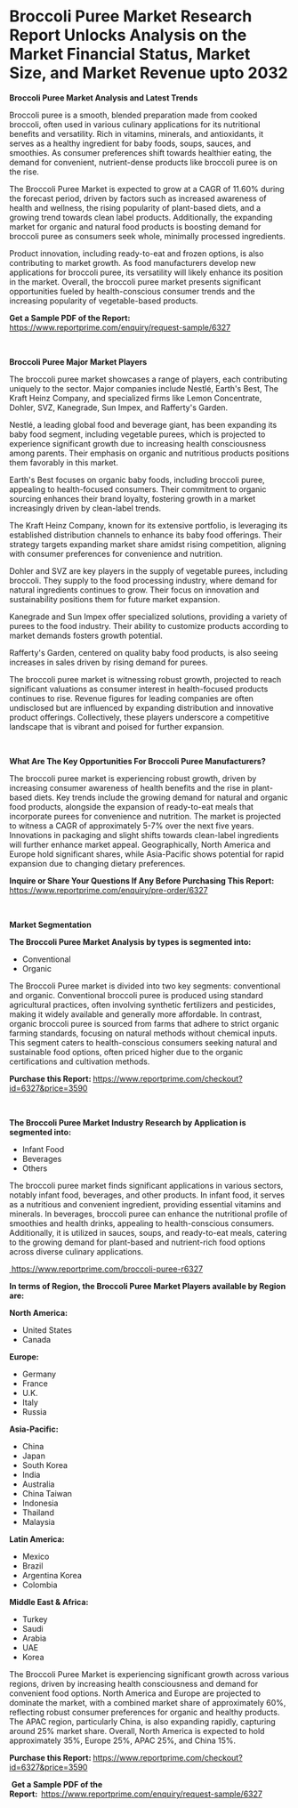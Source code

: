 <p><h1>Broccoli Puree Market Research Report Unlocks Analysis on the Market Financial Status, Market Size, and Market Revenue upto 2032</h1></p><p><strong>Broccoli Puree Market Analysis and Latest Trends</strong></p>
<p><p>Broccoli puree is a smooth, blended preparation made from cooked broccoli, often used in various culinary applications for its nutritional benefits and versatility. Rich in vitamins, minerals, and antioxidants, it serves as a healthy ingredient for baby foods, soups, sauces, and smoothies. As consumer preferences shift towards healthier eating, the demand for convenient, nutrient-dense products like broccoli puree is on the rise.</p><p>The Broccoli Puree Market is expected to grow at a CAGR of 11.60% during the forecast period, driven by factors such as increased awareness of health and wellness, the rising popularity of plant-based diets, and a growing trend towards clean label products. Additionally, the expanding market for organic and natural food products is boosting demand for broccoli puree as consumers seek whole, minimally processed ingredients. </p><p>Product innovation, including ready-to-eat and frozen options, is also contributing to market growth. As food manufacturers develop new applications for broccoli puree, its versatility will likely enhance its position in the market. Overall, the broccoli puree market presents significant opportunities fueled by health-conscious consumer trends and the increasing popularity of vegetable-based products.</p></p>
<p><strong>Get a Sample PDF of the Report:&nbsp;</strong> <a href="https://www.reportprime.com/enquiry/request-sample/6327?utm_campaign=4532&utm_medium=2&utm_source=Github&utm_content=ia&utm_term=15052025&utm_id=broccoli-puree">https://www.reportprime.com/enquiry/request-sample/6327</a></p>
<p>&nbsp;</p>
<p><strong>Broccoli Puree Major Market Players</strong></p>
<p><p>The broccoli puree market showcases a range of players, each contributing uniquely to the sector. Major companies include Nestlé, Earth's Best, The Kraft Heinz Company, and specialized firms like Lemon Concentrate, Dohler, SVZ, Kanegrade, Sun Impex, and Rafferty's Garden.</p><p>Nestlé, a leading global food and beverage giant, has been expanding its baby food segment, including vegetable purees, which is projected to experience significant growth due to increasing health consciousness among parents. Their emphasis on organic and nutritious products positions them favorably in this market.</p><p>Earth's Best focuses on organic baby foods, including broccoli puree, appealing to health-focused consumers. Their commitment to organic sourcing enhances their brand loyalty, fostering growth in a market increasingly driven by clean-label trends.</p><p>The Kraft Heinz Company, known for its extensive portfolio, is leveraging its established distribution channels to enhance its baby food offerings. Their strategy targets expanding market share amidst rising competition, aligning with consumer preferences for convenience and nutrition.</p><p>Dohler and SVZ are key players in the supply of vegetable purees, including broccoli. They supply to the food processing industry, where demand for natural ingredients continues to grow. Their focus on innovation and sustainability positions them for future market expansion.</p><p>Kanegrade and Sun Impex offer specialized solutions, providing a variety of purees to the food industry. Their ability to customize products according to market demands fosters growth potential.</p><p>Rafferty's Garden, centered on quality baby food products, is also seeing increases in sales driven by rising demand for purees.</p><p>The broccoli puree market is witnessing robust growth, projected to reach significant valuations as consumer interest in health-focused products continues to rise. Revenue figures for leading companies are often undisclosed but are influenced by expanding distribution and innovative product offerings. Collectively, these players underscore a competitive landscape that is vibrant and poised for further expansion.</p></p>
<p>&nbsp;</p>
<p><strong>What Are The Key Opportunities For Broccoli Puree Manufacturers?</strong></p>
<p><p>The broccoli puree market is experiencing robust growth, driven by increasing consumer awareness of health benefits and the rise in plant-based diets. Key trends include the growing demand for natural and organic food products, alongside the expansion of ready-to-eat meals that incorporate purees for convenience and nutrition. The market is projected to witness a CAGR of approximately 5-7% over the next five years. Innovations in packaging and slight shifts towards clean-label ingredients will further enhance market appeal. Geographically, North America and Europe hold significant shares, while Asia-Pacific shows potential for rapid expansion due to changing dietary preferences.</p></p>
<p><strong>Inquire or Share Your Questions If Any Before Purchasing This Report:</strong> <a href="https://www.reportprime.com/enquiry/pre-order/6327?utm_campaign=4532&utm_medium=2&utm_source=Github&utm_content=ia&utm_term=15052025&utm_id=broccoli-puree">https://www.reportprime.com/enquiry/pre-order/6327</a></p>
<p>&nbsp;</p>
<p><strong>Market Segmentation</strong></p>
<p><strong>The Broccoli Puree Market Analysis by types is segmented into:</strong></p>
<p><ul><li>Conventional</li><li>Organic</li></ul></p>
<p><p>The Broccoli Puree market is divided into two key segments: conventional and organic. Conventional broccoli puree is produced using standard agricultural practices, often involving synthetic fertilizers and pesticides, making it widely available and generally more affordable. In contrast, organic broccoli puree is sourced from farms that adhere to strict organic farming standards, focusing on natural methods without chemical inputs. This segment caters to health-conscious consumers seeking natural and sustainable food options, often priced higher due to the organic certifications and cultivation methods.</p></p>
<p><strong>Purchase this Report:&nbsp;</strong><a href="https://www.reportprime.com/checkout?id=6327&price=3590&utm_campaign=4532&utm_medium=2&utm_source=Github&utm_content=ia&utm_term=15052025&utm_id=broccoli-puree">https://www.reportprime.com/checkout?id=6327&price=3590</a></p>
<p>&nbsp;</p>
<p><strong>The Broccoli Puree Market Industry Research by Application is segmented into:</strong></p>
<p><ul><li>Infant Food</li><li>Beverages</li><li>Others</li></ul></p>
<p><p>The broccoli puree market finds significant applications in various sectors, notably infant food, beverages, and other products. In infant food, it serves as a nutritious and convenient ingredient, providing essential vitamins and minerals. In beverages, broccoli puree can enhance the nutritional profile of smoothies and health drinks, appealing to health-conscious consumers. Additionally, it is utilized in sauces, soups, and ready-to-eat meals, catering to the growing demand for plant-based and nutrient-rich food options across diverse culinary applications.</p></p>
<p><a href="https://www.reportprime.com/broccoli-puree-r6327?utm_campaign=4532&utm_medium=2&utm_source=Github&utm_content=ia&utm_term=15052025&utm_id=broccoli-puree">&nbsp;https://www.reportprime.com/broccoli-puree-r6327</a></p>
<p><strong>In terms of Region, the Broccoli Puree Market Players available by Region are:</strong></p>
<p>
    <p> <strong> North America: </strong>
        <ul>
            <li>United States</li>
            <li>Canada</li>
        </ul>
        </p> 
    <p> <strong> Europe: </strong>
        <ul>
            <li>Germany</li>
            <li>France</li>
            <li>U.K.</li>
            <li>Italy</li>
            <li>Russia</li>
        </ul>
        </p> 
    <p> <strong> Asia-Pacific: </strong>
        <ul>
            <li>China</li>
            <li>Japan</li>
            <li>South Korea</li>
            <li>India</li>
            <li>Australia</li>
            <li>China Taiwan</li>
            <li>Indonesia</li>
            <li>Thailand</li>
            <li>Malaysia</li>
        </ul>
        </p> 
    <p> <strong> Latin America: </strong>
        <ul>
            <li>Mexico</li>
            <li>Brazil</li>
            <li>Argentina Korea</li>
            <li>Colombia</li>
        </ul>
        </p> 
    <p> <strong> Middle East & Africa: </strong>
        <ul>
            <li>Turkey</li>
            <li>Saudi</li>
            <li>Arabia</li>
            <li>UAE</li>
            <li>Korea</li>
        </ul>
    </p>
    </p>
<p><p>The Broccoli Puree Market is experiencing significant growth across various regions, driven by increasing health consciousness and demand for convenient food options. North America and Europe are projected to dominate the market, with a combined market share of approximately 60%, reflecting robust consumer preferences for organic and healthy products. The APAC region, particularly China, is also expanding rapidly, capturing around 25% market share. Overall, North America is expected to hold approximately 35%, Europe 25%, APAC 25%, and China 15%.</p></p>
<p><strong>Purchase this Report: </strong><a href="https://www.reportprime.com/checkout?id=6327&price=3590&utm_campaign=4532&utm_medium=2&utm_source=Github&utm_content=ia&utm_term=15052025&utm_id=broccoli-puree">https://www.reportprime.com/checkout?id=6327&price=3590</a></p>
<p>&nbsp;<strong>Get a Sample PDF of the Report:&nbsp;&nbsp;</strong><a href="https://www.reportprime.com/enquiry/request-sample/6327?utm_campaign=4532&utm_medium=2&utm_source=Github&utm_content=ia&utm_term=15052025&utm_id=broccoli-puree">https://www.reportprime.com/enquiry/request-sample/6327</a></p>
<p><strong></strong></p>
<p><p></p><p></p><p></p></p>